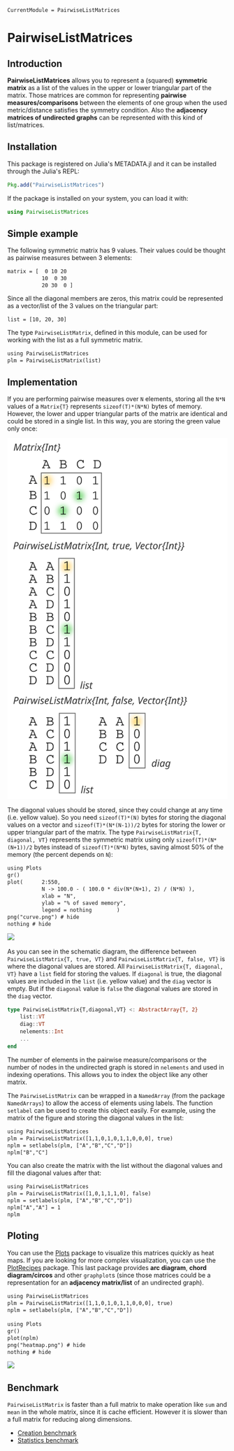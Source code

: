 ```@meta
CurrentModule = PairwiseListMatrices
```

# PairwiseListMatrices

## Introduction  

**PairwiseListMatrices** allows you to represent a (squared) **symmetric
matrix** as a list of the values in the upper or lower triangular part of the
matrix. Those matrices are common for representing **pairwise
measures/comparisons** between the elements of one group when the used
metric/distance satisfies the symmetry condition. Also the **adjacency matrices
of undirected graphs** can be represented with this kind of list/matrices.  

## Installation  

This package is registered on Julia's METADATA.jl and it can be installed
through the Julia's REPL:  

```julia
Pkg.add("PairwiseListMatrices")
```  

If the package is installed on your system, you can load it with:  

```julia
using PairwiseListMatrices
```  

## Simple example  

The following symmetric matrix has 9 values. Their values could be thought as
pairwise measures between 3 elements:  

```@repl
matrix = [  0 10 20
           10  0 30
           20 30  0 ]
```  

Since all the diagonal members are zeros, this matrix could be represented as a
vector/list of the 3 values on the triangular part:  

```@repl list
list = [10, 20, 30]
```  

The type `PairwiseListMatrix`, defined in this module, can be used for working
with the list as a full symmetric matrix.  

```@repl list
using PairwiseListMatrices
plm = PairwiseListMatrix(list)
```

## Implementation  

If you are performing pairwise measures over `N` elements, storing all the `N*N`
values of a `Matrix{T}` represents `sizeof(T)*(N*N)` bytes of memory. However,
the lower and upper triangular parts of the matrix are identical and could be
stored in a single list. In this way, you are storing the green value only once:  

![](PLM.svg)

The diagonal values should be stored, since they could change at any time
(i.e. yellow value). So you need `sizeof(T)*(N)` bytes for storing the diagonal
values on a vector and `sizeof(T)*(N*(N-1))/2` bytes for storing the lower or
upper triangular part of the matrix.
The type `PairwiseListMatrix{T, diagonal, VT}` represents the symmetric matrix
using only `sizeof(T)*(N*(N+1))/2` bytes instead of `sizeof(T)*(N*N)` bytes,
saving almost 50% of the memory (the percent depends on `N`):  

```@example
using Plots
gr()
plot(      2:550,
           N -> 100.0 - ( 100.0 * div(N*(N+1), 2) / (N*N) ),
           xlab = "N",
           ylab = "% of saved memory",
           legend = nothing        )
png("curve.png") # hide
nothing # hide
```  

![](curve.png)

As you can see in the schematic diagram, the difference between
`PairwiseListMatrix{T, true, VT}` and `PairwiseListMatrix{T, false, VT}` is
where the diagonal values are stored. All `PairwiseListMatrix{T, diagonal, VT}`
have a `list` field for storing the values. If `diagonal` is true, the diagonal
values are included in the `list` (i.e. yellow value) and the `diag` vector is
empty. But if the `diagonal` value is `false` the diagonal values are stored in
the `diag` vector.  

```julia
type PairwiseListMatrix{T,diagonal,VT} <: AbstractArray{T, 2}
    list::VT
    diag::VT
    nelements::Int
    ...
end
```  

The number of elements in the pairwise measure/comparisons or the number of
nodes in the undirected graph is stored in `nelements` and used in indexing
operations. This allows you to index the object like any other matrix.  

The `PairwiseListMatrix` can be wrapped in a `NamedArray` (from the package
`NamedArrays`) to allow the access of elements using labels. The function
`setlabel` can be used to create this object easily. For example, using the
matrix of the figure and storing the diagonal values in the list:

```@repl
using PairwiseListMatrices
plm = PairwiseListMatrix([1,1,0,1,0,1,1,0,0,0], true)
nplm = setlabels(plm, ["A","B","C","D"])
nplm["B","C"]
```  

You can also create the matrix with the list without the diagonal values and
fill the diagonal values after that:  

```@repl
using PairwiseListMatrices
plm = PairwiseListMatrix([1,0,1,1,1,0], false)
nplm = setlabels(plm, ["A","B","C","D"])
nplm["A","A"] = 1
nplm
```  

## Ploting

You can use the [Plots](https://juliaplots.github.io/) package to visualize
this matrices quickly as heat maps. If you are looking for more complex
visualization, you can use the
[PlotRecipes](https://github.com/JuliaPlots/PlotRecipes.jl) package. This last
package provides **arc diagram**, **chord diagram/circos** and other
`graphplot`s (since those matrices could be a representation for an
**adjacency matrix/list** of an undirected graph).  

```@example
using PairwiseListMatrices
plm = PairwiseListMatrix([1,1,0,1,0,1,1,0,0,0], true)
nplm = setlabels(plm, ["A","B","C","D"])

using Plots
gr()
plot(nplm)
png("heatmap.png") # hide
nothing # hide
```  

![](heatmap.png)  

## Benchmark

`PairwiseListMatrix` is faster than a full matrix to make operation like `sum`
and `mean` in the whole matrix, since it is cache efficient. However it is
slower than a full matrix for reducing along dimensions.

 - [Creation benchmark](http://nbviewer.ipython.org/github/diegozea/PairwiseListMatrices.jl/blob/master/test/creation_bech.ipynb)
 - [Statistics benchmark](http://nbviewer.ipython.org/github/diegozea/PairwiseListMatrices.jl/blob/master/test/stats_bench.ipynb)
